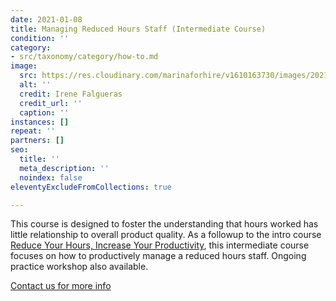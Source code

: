 ```yaml
---
date: 2021-01-08
title: Managing Reduced Hours Staff (Intermediate Course)
condition: ''
category:
- src/taxonomy/category/how-to.md
image:
  src: https://res.cloudinary.com/marinaforhire/v1610163730/images/2021/01/Cool_Kids_-_Pitch_Meeting_zo9rfm.png
  alt: ''
  credit: Irene Falgueras
  credit_url: ''
  caption: ''
instances: []
repeat: ''
partners: []
seo:
  title: ''
  meta_description: ''
  noindex: false
eleventyExcludeFromCollections: true

---
```

This course is designed to foster the understanding that hours worked has little relationship to overall product quality. As a followup to the intro course [Reduce Your Hours, Increase Your Productivity](https://marinaforhire.com/workshop/reduce-your-hours-increase-your-productivity-intro/), this intermediate course focuses on how to productively manage a reduced hours staff. Ongoing practice workshop also available.

[Contact us for more info](https://marinaforhire.com/contact/)